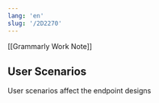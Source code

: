 ```yaml
---
lang: 'en'
slug: '/2D2270'
---
```


[[Grammarly Work Note]]

## User Scenarios

User scenarios affect the endpoint designs
